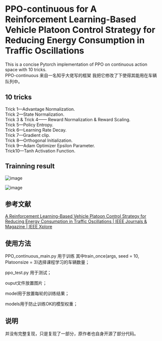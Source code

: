 # PPO-continuous for A Reinforcement Learning-Based Vehicle Platoon Control Strategy for Reducing Energy Consumption in Traffic Oscillations
This is a concise Pytorch implementation of PPO on continuous action space with 10 tricks.<br />
PPO-continuous 来自一名知乎大佬写的框架
我把它修改了下使得其能用在车辆队列中。
## 10 tricks
Trick 1—Advantage Normalization.<br />
Trick 2—State Normalization.<br />
Trick 3 & Trick 4—— Reward Normalization & Reward Scaling.<br />
Trick 5—Policy Entropy.<br />
Trick 6—Learning Rate Decay.<br />
Trick 7—Gradient clip.<br />
Trick 8—Orthogonal Initialization.<br />
Trick 9—Adam Optimizer Epsilon Parameter.<br />
Trick10—Tanh Activation Function.<br />

## Trainning result
![image](https://github.com/longchentian/main/output/Location_time20240228182048.png)

![image](https://github.com/longchentian/main/output/speed_error_time20240228181739.png)
## 参考文献
[A Reinforcement Learning-Based Vehicle Platoon Control Strategy for Reducing Energy Consumption in Traffic Oscillations | IEEE Journals & Magazine | IEEE Xplore](https://ieeexplore.ieee.org/abstract/document/9410239)
## 使用方法
PPO_continuous_main.py 用于训练
其中train_once(args, seed = 10, Platoonsize = 3)选择课程学习的车辆数量；

ppo_test.py 用于测试；

ouput文件放置图片；

model用于放置每轮的训练结果；

models用于防止训练OK的模型权重；

## 说明
并没有完整复现，只是复现了一部分，原作者也自身开源了部分代码。
